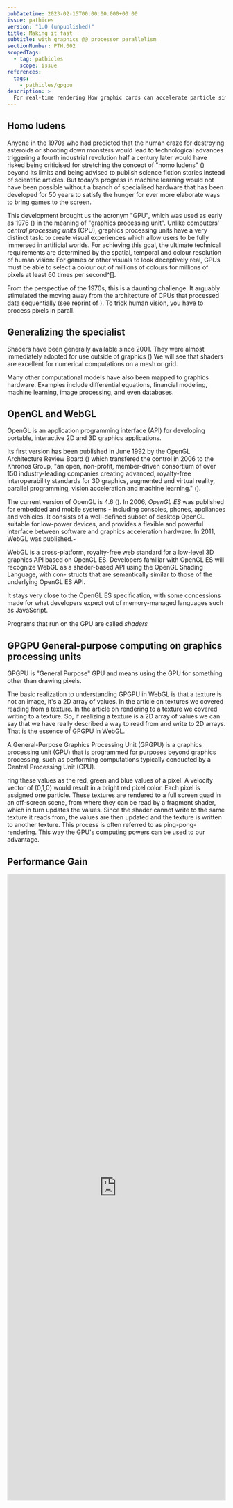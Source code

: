 ```yaml
---
pubDatetime: 2023-02-15T00:00:00.000+00:00
issue: pathices
version: "1.0 (unpublished)"
title: Making it fast
subtitle: with graphics @@ processor parallelism
sectionNumber: PTH.002
scopedTags:
  - tag: pathicles
    scope: issue
references:
  tags:
    - pathicles/gpgpu
description: >
  For real-time rendering How graphic cards can accelerate particle simulations
---
```


[comment]: <> (When Dutch historian Johan Huizinga introduced the term _Homo ludens_, the playing Man, to the world and thus play as a highly important creative power for our culture &#40;<bib-ref cite-key="huizinga__1949__homo" />&#41;, he most likely did not foresee video games era )

## Homo ludens

Anyone in the 1970s who had predicted that the human craze for destroying asteroids or shooting down monsters would lead to technological advances triggering a fourth industrial revolution half a century later would have risked being criticised for stretching the concept of "homo ludens" (<bib-ref cite-key="huizinga__1949__homo" />) beyond its limits and being advised to publish science fiction stories instead of scientific articles. But today's progress in machine learning would not have been possible without a branch of specialised hardware that has been developed for 50 years to satisfy the hunger for ever more elaborate ways to bring games to the screen.

This development brought us the acronym "GPU", which was used as early as 1976 (<bib-ref cite-key="computerworld__1976__vgi" />) in the meaning of "graphics processing unit". Unlike computers' _central processing units_ (CPU), graphics processing units have a very distinct task: to create visual experiences which allow users to be fully immersed in artificial worlds. For achieving this goal, the ultimate technical requirements are determined by the spatial, temporal and colour resolution of human vision: For games or other visuals to look deceptively real, GPUs must be able to select a colour out of millions of colours for millions of pixels at least 60 times per second^[].

From the perspective of the 1970s, this is a daunting challenge. It arguably stimulated the moving away from the architecture of CPUs that processed data sequentially (see reprint of <bib-ref cite-key=godfrey__1993__first />). To trick human vision, you have to process pixels in parall.

## Generalizing the specialist

Shaders have been generally available since 2001. They were almost immediately adopted for use outside of graphics (<bib-ref cite-key="fernando__2004__gpu" />) We will see that shaders are excellent for numerical computations on a mesh or grid.

Many other computational models have also been mapped to graphics hardware. Examples include differential equations, financial modeling, machine learning, image processing, and even databases.

## OpenGL and WebGL

OpenGL is an application programming interface (API) for developing portable, interactive 2D and 3D graphics applications.

Its first version has been published in June 1992 by the OpenGL Architecture Review Board (<bib-ref cite-key="opengl__1.0" />) which transfered the control in 2006 to the Khronos Group, "an open, non-profit, member-driven consortium of over 150 industry-leading companies creating advanced, royalty-free interoperability standards for 3D graphics, augmented and virtual reality, parallel programming, vision acceleration and machine learning." (<bib-ref cite-key="khronosgroup__2006__opengl" />).

The current version of OpenGL is 4.6 (<bib-ref cite-key="opengl__4.6" />). In 2006, _OpenGL ES_ was published for embedded and mobile systems - including consoles, phones, appliances and vehicles. It consists of a well-defined subset of desktop OpenGL suitable for low-power devices, and provides a flexible and powerful interface between software and graphics acceleration hardware. In 2011, WebGL was published.-

WebGL is a cross-platform, royalty-free web standard for a low-level 3D graphics API based on OpenGL ES. Developers familiar with OpenGL ES will recognize WebGL as a shader-based API using the OpenGL Shading Language, with con- structs that are semantically similar to those of the underlying OpenGL ES API.

It stays very close to the OpenGL ES specification, with some concessions made for what developers expect out of memory-managed languages such as JavaScript.

Programs that run on the GPU are called _shaders_

## GPGPU General-purpose computing on graphics processing units

GPGPU is "General Purpose" GPU and means using the GPU for something other than drawing pixels.

The basic realization to understanding GPGPU in WebGL is that a texture is not an image, it's a 2D array of values. In the article on textures we covered reading from a texture. In the article on rendering to a texture we covered writing to a texture. So, if realizing a texture is a 2D array of values we can say that we have really described a way to read from and write to 2D arrays. That is the essence of GPGPU in WebGL.

A General-Purpose Graphics Processing Unit (GPGPU) is a graphics processing unit (GPU) that is programmed for purposes beyond graphics processing, such as performing computations typically conducted by a Central Processing Unit (CPU).

ring these values as the red, green and blue values of a pixel. A velocity vector of (0,1,0) would result in a bright red pixel color. Each pixel is assigned one particle. These textures are rendered to a full screen quad in an off-screen scene, from where they can be read by a fragment shader, which in turn updates the values. Since the shader cannot write to the same texture it reads from, the values are then updated and the texture is written to another texture. This process is often referred to as ping-pong-rendering. This way the GPU's computing powers can be used to our advantage.

## Performance Gain

<iframe width="100%" height="1439" frameborder="0"
  src="https://observablehq.com/embed/7a5ef9269cddd522?cells=chart"></iframe>
